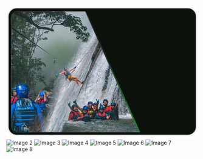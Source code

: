 <div >
        <img src="src/resource/splash_screen.png" alt="Image 1" style="border-top-left-radius: 15px; border-bottom-right-radius: 15px;">
        <img src="path/to/image2.jpg" alt="Image 2">
        <img src="path/to/image3.jpg" alt="Image 3" class="tall">
        <img src="path/to/image4.jpg" alt="Image 4">
        <img src="path/to/image5.jpg" alt="Image 5" class="wide">
        <img src="path/to/image6.jpg" alt="Image 6">
        <img src="path/to/image7.jpg" alt="Image 7">
        <img src="path/to/image8.jpg" alt="Image 8">
</div>
